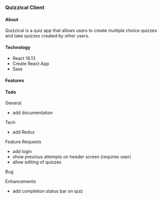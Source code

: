 ### Quizzical Client

#### About
Quizzical is a quiz app that allows users to create multiple choice quizzes and take quizzes created by other users.

#### Technology
- React 16.13
- Create React App
- Sass

#### Features




#### Todo

General
- add documentation

Tech
- add Redux

Feature Requests
- add login
- show previous attempts on header screen (requires user)
- allow editing of quizzes

Bug

Enhancements
- add completion status bar on quiz

